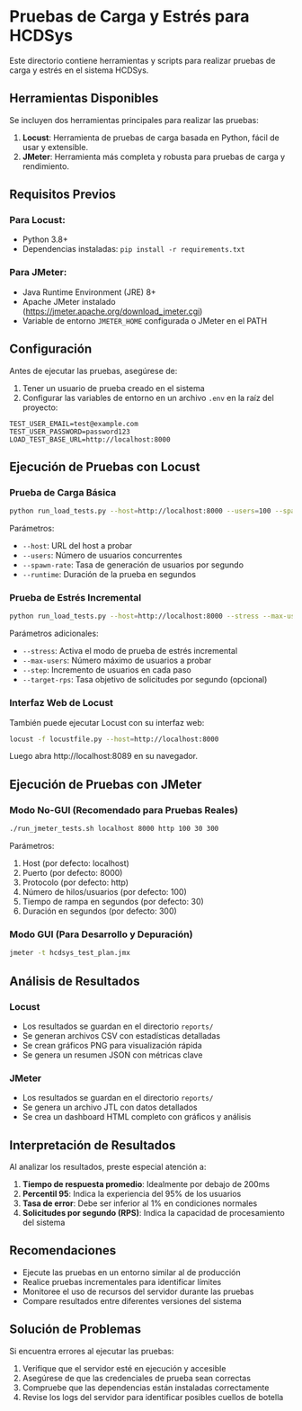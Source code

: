 # Pruebas de Carga y Estrés para HCDSys

Este directorio contiene herramientas y scripts para realizar pruebas de carga y estrés en el sistema HCDSys.

## Herramientas Disponibles

Se incluyen dos herramientas principales para realizar las pruebas:

1. **Locust**: Herramienta de pruebas de carga basada en Python, fácil de usar y extensible.
2. **JMeter**: Herramienta más completa y robusta para pruebas de carga y rendimiento.

## Requisitos Previos

### Para Locust:
- Python 3.8+
- Dependencias instaladas: `pip install -r requirements.txt`

### Para JMeter:
- Java Runtime Environment (JRE) 8+
- Apache JMeter instalado (https://jmeter.apache.org/download_jmeter.cgi)
- Variable de entorno `JMETER_HOME` configurada o JMeter en el PATH

## Configuración

Antes de ejecutar las pruebas, asegúrese de:

1. Tener un usuario de prueba creado en el sistema
2. Configurar las variables de entorno en un archivo `.env` en la raíz del proyecto:

```
TEST_USER_EMAIL=test@example.com
TEST_USER_PASSWORD=password123
LOAD_TEST_BASE_URL=http://localhost:8000
```

## Ejecución de Pruebas con Locust

### Prueba de Carga Básica

```bash
python run_load_tests.py --host=http://localhost:8000 --users=100 --spawn-rate=10 --runtime=60
```

Parámetros:
- `--host`: URL del host a probar
- `--users`: Número de usuarios concurrentes
- `--spawn-rate`: Tasa de generación de usuarios por segundo
- `--runtime`: Duración de la prueba en segundos

### Prueba de Estrés Incremental

```bash
python run_load_tests.py --host=http://localhost:8000 --stress --max-users=1000 --step=100
```

Parámetros adicionales:
- `--stress`: Activa el modo de prueba de estrés incremental
- `--max-users`: Número máximo de usuarios a probar
- `--step`: Incremento de usuarios en cada paso
- `--target-rps`: Tasa objetivo de solicitudes por segundo (opcional)

### Interfaz Web de Locust

También puede ejecutar Locust con su interfaz web:

```bash
locust -f locustfile.py --host=http://localhost:8000
```

Luego abra http://localhost:8089 en su navegador.

## Ejecución de Pruebas con JMeter

### Modo No-GUI (Recomendado para Pruebas Reales)

```bash
./run_jmeter_tests.sh localhost 8000 http 100 30 300
```

Parámetros:
1. Host (por defecto: localhost)
2. Puerto (por defecto: 8000)
3. Protocolo (por defecto: http)
4. Número de hilos/usuarios (por defecto: 100)
5. Tiempo de rampa en segundos (por defecto: 30)
6. Duración en segundos (por defecto: 300)

### Modo GUI (Para Desarrollo y Depuración)

```bash
jmeter -t hcdsys_test_plan.jmx
```

## Análisis de Resultados

### Locust
- Los resultados se guardan en el directorio `reports/`
- Se generan archivos CSV con estadísticas detalladas
- Se crean gráficos PNG para visualización rápida
- Se genera un resumen JSON con métricas clave

### JMeter
- Los resultados se guardan en el directorio `reports/`
- Se genera un archivo JTL con datos detallados
- Se crea un dashboard HTML completo con gráficos y análisis

## Interpretación de Resultados

Al analizar los resultados, preste especial atención a:

1. **Tiempo de respuesta promedio**: Idealmente por debajo de 200ms
2. **Percentil 95**: Indica la experiencia del 95% de los usuarios
3. **Tasa de error**: Debe ser inferior al 1% en condiciones normales
4. **Solicitudes por segundo (RPS)**: Indica la capacidad de procesamiento del sistema

## Recomendaciones

- Ejecute las pruebas en un entorno similar al de producción
- Realice pruebas incrementales para identificar límites
- Monitoree el uso de recursos del servidor durante las pruebas
- Compare resultados entre diferentes versiones del sistema

## Solución de Problemas

Si encuentra errores al ejecutar las pruebas:

1. Verifique que el servidor esté en ejecución y accesible
2. Asegúrese de que las credenciales de prueba sean correctas
3. Compruebe que las dependencias están instaladas correctamente
4. Revise los logs del servidor para identificar posibles cuellos de botella
